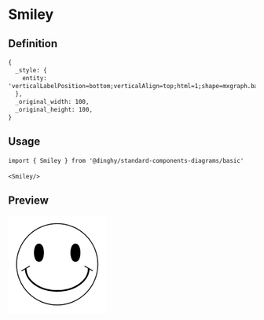 # Smiley

## Definition

```
{
  _style: { 
    entity: 'verticalLabelPosition=bottom;verticalAlign=top;html=1;shape=mxgraph.basic.smiley',
  },
  _original_width: 100,
  _original_height: 100,
}
```

## Usage

```
import { Smiley } from '@dinghy/standard-components-diagrams/basic'

<Smiley/>
```

## Preview

<img src="./smiley.png" width="200"/>
